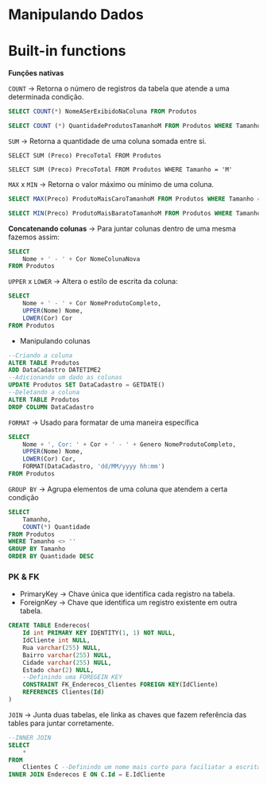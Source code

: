 # Manipulando Dados

# Built-in functions
**Funções nativas**  

`COUNT` -> Retorna o número de registros da tabela que atende a uma determinada condição.
~~~SQL
SELECT COUNT(*) NomeASerExibidoNaColuna FROM Produtos

SELECT COUNT (*) QuantidadeProdutosTamanhoM FROM Produtos WHERE Tamanho = 'M'
~~~

`SUM` -> Retorna a quantidade de uma coluna somada entre si.
~~~
SELECT SUM (Preco) PrecoTotal FROM Produtos

SELECT SUM (Preco) PrecoTotal FROM Produtos WHERE Tamanho = 'M'
~~~

`MAX` x `MIN` -> Retorna o valor máximo ou mínimo de uma coluna.
~~~SQL
SELECT MAX(Preco) ProdutoMaisCaroTamanhoM FROM Produtos WHERE Tamanho = 'M'

SELECT MIN(Preco) ProdutoMaisBaratoTamanhoM FROM Produtos WHERE Tamanho = 'M'
~~~

**Concatenando colunas** -> Para juntar colunas dentro de uma mesma fazemos assim:
~~~SQL
SELECT
    Nome + ' - ' + Cor NomeColunaNova
FROM Produtos
~~~

`UPPER` x `LOWER` -> Altera o estilo de escrita da coluna:
~~~SQL
SELECT
    Nome + ' - ' + Cor NomeProdutoCompleto,
    UPPER(Nome) Nome,
    LOWER(Cor) Cor
FROM Produtos
~~~

* Manipulando colunas
~~~SQL
--Criando a coluna
ALTER TABLE Produtos
ADD DataCadastro DATETIME2
--Adicionando um dado as colunas
UPDATE Produtos SET DataCadastro = GETDATE()
--Deletando a coluna
ALTER TABLE Produtos
DROP COLUMN DataCadastro
~~~

`FORMAT` -> Usado para formatar de uma maneira específica
~~~SQL
SELECT
    Nome + ', Cor: ' + Cor + ' - ' + Genero NomeProdutoCompleto,
    UPPER(Nome) Nome,
    LOWER(Cor) Cor,
    FORMAT(DataCadastro, 'dd/MM/yyyy hh:mm')
FROM Produtos
~~~

`GROUP BY` -> Agrupa elementos de uma coluna que atendem a certa condição
~~~SQL
SELECT
    Tamanho,
    COUNT(*) Quantidade
FROM Produtos
WHERE Tamanho <> ''
GROUP BY Tamanho
ORDER BY Quantidade DESC
~~~

### PK & FK
* PrimaryKey -> Chave única que identifica cada registro na tabela.
* ForeignKey -> Chave que identifica um registro existente em outra tabela.
~~~SQL
CREATE TABLE Enderecos(
    Id int PRIMARY KEY IDENTITY(1, 1) NOT NULL,
    IdCliente int NULL,
    Rua varchar(255) NULL,
    Bairro varchar(255) NULL,
    Cidade varchar(255) NULL,
    Estado char(2) NULL,
    --Definindo uma FOREGEIN KEY
    CONSTRAINT FK_Enderecos_Clientes FOREIGN KEY(IdCliente)
    REFERENCES Clientes(Id)
)
~~~

`JOIN` -> Junta duas tabelas, ele linka as chaves que fazem referência das tables para juntar corretamente.
~~~SQL
--INNER JOIN
SELECT
    *
FROM
    Clientes C --Definindo um nome mais curto para faciliatar a escrita
INNER JOIN Enderecos E ON C.Id = E.IdCliente
~~~
